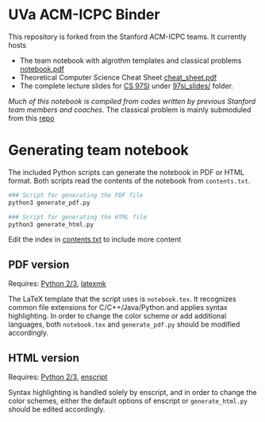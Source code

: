 UVa ACM-ICPC Binder
=================

This repository is forked from the Stanford ACM-ICPC teams.
It currently hosts 
- The team notebook with algrothm templates and classical problems [notebook.pdf](notebook.pdf)
- Theoretical Computer Science Cheat Sheet [cheat_sheet.pdf](cheat_sheet.pdf)
- The complete lecture slides for [CS 97SI](http://stanford.edu/class/cs97si/) under [97si_slides/](97si_slides/) folder. 

*Much of this notebook is compiled from codes written by previous Stanford team members and coaches.*
The classical problem is mainly submoduled from this [repo](https://github.com/jeffreysijuntan/ICPC)

Generating team notebook
========================
The included Python scripts can generate the notebook in PDF or HTML format. Both scripts read the contents of the notebook from `contents.txt`.


``` bash
### Script for generating the PDF file
python3 generate_pdf.py 

### Script for generating the HTML file 
python3 generate_html.py
``` 

Edit the index in [contents.txt](contents.txt) to include more content

PDF version
-----------
Requires: [Python 2/3](https://www.python.org/), [latexmk](https://www.ctan.org/pkg/latexmk/)

The LaTeX template that the script uses is `notebook.tex`. It recognizes common file extensions for C/C++/Java/Python and applies syntax highlighting. In order to change the color scheme or add additional languages, both `notebook.tex` and `generate_pdf.py` should be modified accordingly.

HTML version
------------
Requires: [Python 2/3](https://www.python.org/), [enscript](https://www.gnu.org/software/enscript/)

Syntax highlighting is handled solely by enscript, and in order to change the color schemes, either the default options of enscript or `generate_html.py` should be edited accordingly.
